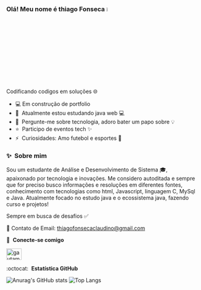 ### Olá! Meu nome é thiago Fonseca <a href="https://www.gautamkrishnar.com/"><img src="https://media.giphy.com/media/hvRJCLFzcasrR4ia7z/giphy.gif" width="5%"></a>
  Codificando codigos em soluções 🌐 

- 💻 Em construção de portfolio
- 🚀 &nbsp;Atualmente estou estudando java web 💻
- 💬 &nbsp;Pergunte-me sobre tecnologia, adoro bater um papo sobre 💡
- ⭐ &nbsp;Participo de eventos tech ✨
- ⚡ &nbsp;Curiosidades: Amo futebol e esportes 🎯


### ✨&nbsp;  Sobre mim

Sou um estudante de Análise e Desenvolvimento de Sistema 🎓, apaixonado por tecnologia e inovações.
Me considero autoditada e sempre que for preciso busco informações e resoluções em diferentes fontes, conhecimento com tecnologias como html, Javascript, linguagem C, MySql e Java.
Atualmente focado no estudo java e o ecossistema java, fazendo curso e projetos!

Sempre em busca de desafios ✅

📧 Contato de Email: thiagofonsecaclaudino@gmail.com


🔗 &nbsp;**Conecte-se comigo**
<p align="left">
<a href="https://www.linkedin.com/in/thiago-fonseca-a58706248/" target="blank"><img align="center" src="https://raw.githubusercontent.com/rahuldkjain/github-profile-readme-generator/master/src/images/icons/Social/linked-in-alt.svg" alt="gautamkrishnar" height="30" width="40" /></a>
  
:octocat: &nbsp;**Estatística GitHub**

![Anurag's GitHub stats](https://github-readme-stats.vercel.app/api?username=Tfonseca200&show_icons=true&theme=ambient_gradient)  ![Top Langs](https://github-readme-stats.vercel.app/api/top-langs/?username=Tfonseca200&hide_progress=true&theme=ambient_gradient)






